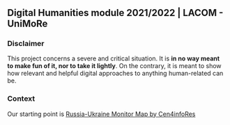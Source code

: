# 
## Digital Humanities module 2021/2022 | LACOM - UniMoRe

### Disclaimer
This project concerns a severe and critical situation. It is **in no way meant to make fun of it, nor to take it lightly**.
On the contrary, it is meant to show how relevant and helpful digital approaches to anything human-related can be.

### Context
Our starting point is [Russia-Ukraine Monitor Map by Cen4infoRes](https://maphub.net/Cen4infoRes/russian-ukraine-monitor)
